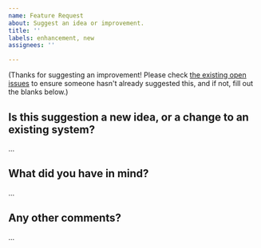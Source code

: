 ```yaml
---
name: Feature Request
about: Suggest an idea or improvement.
title: ''
labels: enhancement, new
assignees: ''

---
```


(Thanks for suggesting an improvement! Please check [the existing open issues](https://github.com/Gravecat/invictus/issues) to ensure someone hasn't already suggested this, and if not, fill out the blanks below.)

Is this suggestion a new idea, or a change to an existing system?
-----------------------------------------------------------------
…

What did you have in mind?
--------------------------
…

Any other comments?
-------------------
…
